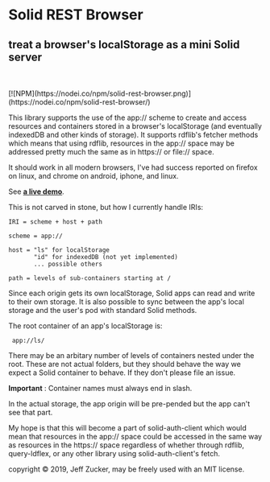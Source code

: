 # Solid REST Browser

## treat a browser's localStorage as a mini Solid server
<br>
<br>
[![NPM](https://nodei.co/npm/solid-rest-browser.png)](https://nodei.co/npm/solid-rest-browser/)

This library supports the use of the app:// scheme to create and access resources and containers stored in a browser's localStorage (and eventually indexedDB and other kinds of storage).  It supports rdflib's fetcher methods which means that using rdflib, resources in the app:// space may be addressed pretty much the same as in https:// or file:// space.   

It should work in all modern browsers, I've had success reported on firefox on linux, and chrome on android, iphone, and linux.  

See **[a live demo](https://jeff-zucker.github.io/solid-rest-browser/)**.

This is not carved in stone, but how I currently handle IRIs:

    IRI = scheme + host + path

    scheme = app://

    host = "ls" for localStorage
           "id" for indexedDB (not yet implemented)
           ... possible others

    path = levels of sub-containers starting at /

Since each origin gets its own localStorage, Solid apps can read and write to their own storage.  It is also possible to sync between the app's local storage and the user's pod with standard Solid methods.  

The root container of an app's localStorage is:

     app://ls/

There may be an arbitary number of levels of containers nested under the root.  These are not actual folders, but they should behave the way we expect a Solid container to behave.  If they don't please file an issue.

**Important** : Container names must always end in slash.

In the actual storage, the app origin will be pre-pended but the app can't see that part.

My hope is that this will become a part of solid-auth-client which would mean that resources in the app:// space could be accessed in the same way as resources in the https:// space regardless of whether through rdflib, query-ldflex, or any other library using solid-auth-client's fetch.

copyright &copy; 2019, Jeff Zucker, may be freely used with an MIT license.
